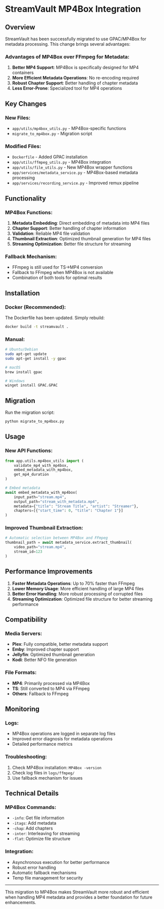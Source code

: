# StreamVault MP4Box Integration

## Overview

StreamVault has been successfully migrated to use GPAC/MP4Box for metadata processing. This change brings several advantages:

### Advantages of MP4Box over FFmpeg for Metadata:

1. **Better MP4 Support**: MP4Box is specifically designed for MP4 containers
2. **More Efficient Metadata Operations**: No re-encoding required
3. **Robust Chapter Support**: Better handling of chapter metadata
4. **Less Error-Prone**: Specialized tool for MP4 operations

## Key Changes

### New Files:
- `app/utils/mp4box_utils.py` - MP4Box-specific functions
- `migrate_to_mp4box.py` - Migration script

### Modified Files:
- `Dockerfile` - Added GPAC installation
- `app/utils/ffmpeg_utils.py` - MP4Box integration
- `app/utils/file_utils.py` - New MP4Box wrapper functions
- `app/services/metadata_service.py` - MP4Box-based metadata processing
- `app/services/recording_service.py` - Improved remux pipeline

## Functionality

### MP4Box Functions:
1. **Metadata Embedding**: Direct embedding of metadata into MP4 files
2. **Chapter Support**: Better handling of chapter information
3. **Validation**: Reliable MP4 file validation
4. **Thumbnail Extraction**: Optimized thumbnail generation for MP4 files
5. **Streaming Optimization**: Better file structure for streaming

### Fallback Mechanism:
- FFmpeg is still used for TS->MP4 conversion
- Fallback to FFmpeg when MP4Box is not available
- Combination of both tools for optimal results

## Installation

### Docker (Recommended):
The Dockerfile has been updated. Simply rebuild:

```bash
docker build -t streamvault .
```

### Manual:
```bash
# Ubuntu/Debian
sudo apt-get update
sudo apt-get install -y gpac

# macOS
brew install gpac

# Windows
winget install GPAC.GPAC
```

## Migration

Run the migration script:

```bash
python migrate_to_mp4box.py
```

## Usage

### New API Functions:

```python
from app.utils.mp4box_utils import (
    validate_mp4_with_mp4box,
    embed_metadata_with_mp4box,
    get_mp4_duration
)

# Embed metadata
await embed_metadata_with_mp4box(
    input_path="stream.mp4",
    output_path="stream_with_metadata.mp4",
    metadata={"title": "Stream Title", "artist": "Streamer"},
    chapters=[{"start_time": 0, "title": "Chapter 1"}]
)
```

### Improved Thumbnail Extraction:

```python
# Automatic selection between MP4Box and FFmpeg
thumbnail_path = await metadata_service.extract_thumbnail(
    video_path="stream.mp4",
    stream_id=123
)
```

## Performance Improvements

1. **Faster Metadata Operations**: Up to 70% faster than FFmpeg
2. **Lower Memory Usage**: More efficient handling of large MP4 files
3. **Better Error Handling**: More robust processing of corrupted files
4. **Streaming Optimization**: Optimized file structure for better streaming performance

## Compatibility

### Media Servers:
- **Plex**: Fully compatible, better metadata support
- **Emby**: Improved chapter support
- **Jellyfin**: Optimized thumbnail generation
- **Kodi**: Better NFO file generation

### File Formats:
- **MP4**: Primarily processed via MP4Box
- **TS**: Still converted to MP4 via FFmpeg
- **Others**: Fallback to FFmpeg

## Monitoring

### Logs:
- MP4Box operations are logged in separate log files
- Improved error diagnosis for metadata operations
- Detailed performance metrics

### Troubleshooting:
1. Check MP4Box installation: `MP4Box -version`
2. Check log files in `logs/ffmpeg/`
3. Use fallback mechanism for issues

## Technical Details

### MP4Box Commands:
- `-info`: Get file information
- `-itags`: Add metadata
- `-chap`: Add chapters
- `-inter`: Interleaving for streaming
- `-flat`: Optimize file structure

### Integration:
- Asynchronous execution for better performance
- Robust error handling
- Automatic fallback mechanisms
- Temp file management for security

---

This migration to MP4Box makes StreamVault more robust and efficient when handling MP4 metadata and provides a better foundation for future enhancements.
